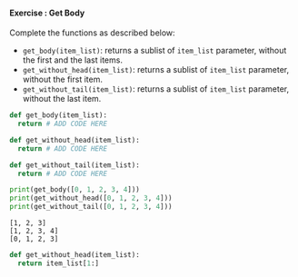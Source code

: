 #### Exercise : Get Body

Complete the functions as described below:
* `get_body(item_list)`: returns a sublist of `item_list` parameter, without the first and the last items.
* `get_without_head(item_list)`: returns a sublist of `item_list` parameter, without the first item.
* `get_without_tail(item_list)`: returns a sublist of `item_list` parameter, without the last item.

<include src="inputOutput.md" boilerplate>
<span id="input">

```python
def get_body(item_list):
  return # ADD CODE HERE

def get_without_head(item_list):
  return # ADD CODE HERE

def get_without_tail(item_list):
  return # ADD CODE HERE

print(get_body([0, 1, 2, 3, 4]))
print(get_without_head([0, 1, 2, 3, 4]))
print(get_without_tail([0, 1, 2, 3, 4]))
```
</span>
<span id="output">

```
[1, 2, 3]
[1, 2, 3, 4]
[0, 1, 2, 3]
```
</span>
</include>

<panel type="seamless" header="%%:fas-battery-quarter: Partial solution%%">

```python
def get_without_head(item_list):
  return item_list[1:]
```

</panel>